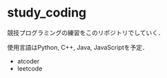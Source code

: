 # study_coding

競技プログラミングの練習をこのリポジトリでしていく．

使用言語はPython, C++, Java, JavaScriptを予定．

- atcoder
- leetcode
